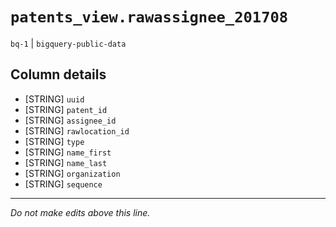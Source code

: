 # `patents_view.rawassignee_201708`
`bq-1` | `bigquery-public-data`

## Column details
* [STRING]    `uuid`
* [STRING]    `patent_id`
* [STRING]    `assignee_id`
* [STRING]    `rawlocation_id`
* [STRING]    `type`
* [STRING]    `name_first`
* [STRING]    `name_last`
* [STRING]    `organization`
* [STRING]    `sequence`

-------------------------------------------------------------------------------
*Do not make edits above this line.*
